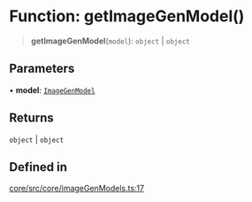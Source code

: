 # Function: getImageGenModel()

> **getImageGenModel**(`model`): `object` \| `object`

## Parameters

• **model**: [`ImageGenModel`](../enumerations/ImageGenModel.md)

## Returns

`object` \| `object`

## Defined in

[core/src/core/imageGenModels.ts:17](https://github.com/ai16z/eliza/blob/c537cb3e848b54fcb914d8ef84924fa5fdeaec66/core/src/core/imageGenModels.ts#L17)
